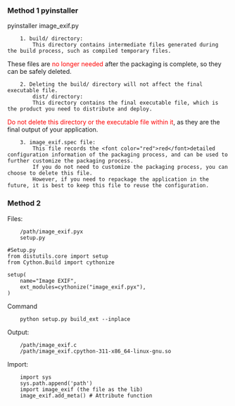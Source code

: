 ### Method 1 pyinstaller
pyinstaller image_exif.py

        1. build/ directory:
            This directory contains intermediate files generated during the build process, such as compiled temporary files.
These files are <span style="color:red">no longer needed</span> after the packaging is complete, so they can be safely deleted.

        2. Deleting the build/ directory will not affect the final executable file.
            dist/ directory:
            This directory contains the final executable file, which is the product you need to distribute and deploy.
        
<span style="color:red">Do not delete this directory or the executable file within it</span>, as they are the final output of your application.

        3. image_exif.spec file:
            This file records the <font color="red">red</font>detailed configuration information of the packaging process, and can be used to further customize the packaging process.
            If you do not need to customize the packaging process, you can choose to delete this file.
            However, if you need to repackage the application in the future, it is best to keep this file to reuse the configuration.


### Method 2

Files:

        /path/image_exif.pyx
        setup.py

```
#Setup.py
from distutils.core import setup
from Cython.Build import cythonize

setup(
    name="Image EXIF",
    ext_modules=cythonize("image_exif.pyx"),
)
```

Command

        python setup.py build_ext --inplace

Output:

        /path/image_exif.c
        /path/image_exif.cpython-311-x86_64-linux-gnu.so

Import:

        import sys
        sys.path.append('path')
        import image_exif (the file as the lib)
        image_exif.add_meta() # Attribute function

    


